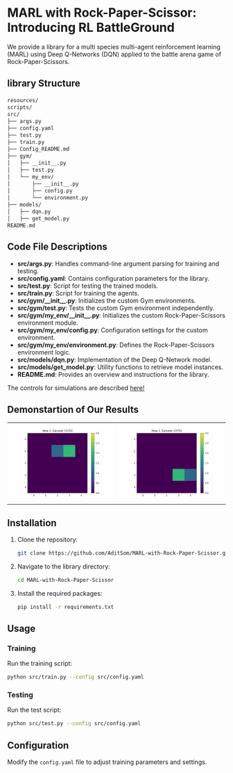 # MARL with Rock-Paper-Scissor: Introducing RL BattleGround

We provide a library for a multi species multi-agent reinforcement learning (MARL) using Deep Q-Networks (DQN) applied to the battle arena game of Rock-Paper-Scissors.

## library Structure

```
resources/
scripts/
src/
├── args.py
├── config.yaml
├── test.py
├── train.py
├── Config_README.md
├── gym/
│   ├── __init__.py
│   ├── test.py
│   └── my_env/
│       ├── __init__.py
│       ├── config.py
│       └── environment.py
├── models/
│   ├── dqn.py
│   ├── get_model.py
README.md
```

## Code File Descriptions

- **src/args.py**: Handles command-line argument parsing for training and testing.
- **src/config.yaml**: Contains configuration parameters for the library.
- **src/test.py**: Script for testing the trained models.
- **src/train.py**: Script for training the agents.
- **src/gym/\_\_init\_\_.py**: Initializes the custom Gym environments.
- **src/gym/test.py**: Tests the custom Gym environment independently.
- **src/gym/my_env/\_\_init\_\_.py**: Initializes the custom Rock-Paper-Scissors environment module.
- **src/gym/my_env/config.py**: Configuration settings for the custom environment.
- **src/gym/my_env/environment.py**: Defines the Rock-Paper-Scissors environment logic.
- **src/models/dqn.py**: Implementation of the Deep Q-Network model.
- **src/models/get_model.py**: Utility functions to retrieve model instances.
- **README.md**: Provides an overview and instructions for the library.

The controls for simulations are described [here!](https://github.com/AditSom/MARL-with-Rock-Paper-Scissor/blob/main/src/Config_README.md)


## Demonstartion of Our Results

<table style="width: 100%; table-layout: fixed;">
  <tr>
    <td style="width: 50%; text-align: center;">
      <img src="assets/animation_batch_314.gif" alt="Training Results for single predator and single prey" style="width: 100%;">
    </td>
    <td style="width: 50%; text-align: center;">
      <img src="assets/animation_batch_674.gif" alt="Training Results for single predator and single prey" style="width: 100%;">
    </td>
  </tr>
</table>






## Installation

1. Clone the repository:

    ```bash
    git clone https://github.com/AditSom/MARL-with-Rock-Paper-Scissor.git
    ```

2. Navigate to the library directory:

    ```bash
    cd MARL-with-Rock-Paper-Scissor
    ```

3. Install the required packages:

    ```bash
    pip install -r requirements.txt
    ```

## Usage

### Training

Run the training script:

```bash
python src/train.py --config src/config.yaml
```

### Testing

Run the test script:

```bash
python src/test.py --config src/config.yaml
```

## Configuration

Modify the `config.yaml` file to adjust training parameters and settings.
